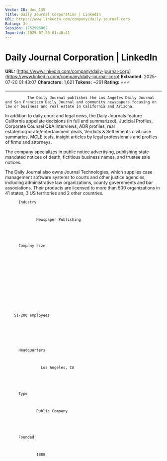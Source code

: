 ```yaml
---
Vector ID: doc_135
Title: Daily Journal Corporation | LinkedIn
URL: https://www.linkedin.com/company/daily-journal-corp
Rating: 3⭐
Session: 1752996002
Imported: 2025-07-20 01:48:41
---
```


# Daily Journal Corporation | LinkedIn

**URL:** [https://www.linkedin.com/company/daily-journal-corp](https://www.linkedin.com/company/daily-journal-corp)
**Extracted:** 2025-07-20 01:43:07
**Characters:** 1,621
**Tokens:** ~261
**Rating:** ⭐⭐⭐

---



              The Daily Journal publishes the Los Angeles Daily Journal and San Francisco Daily Journal and community newspapers focusing on law or business and real estate in California and Arizona. 

In addition to daily court and legal news, the Daily Journals feature California appellate decisions (in full and summarized), Judicial Profiles, Corporate Counsel Q&A interviews, ADR profiles, real estate/corporate/entertainment deals, Verdicts & Settlements civil case summaries, MCLE tests, insight articles by legal professionals and profiles of firms and attorneys.
 
The company specializes in public notice advertising, publishing state-mandated notices of death, fictitious business names, and trustee sale notices.

The Daily Journal also owns Journal Technologies, which supplies case management software systems to courts and other justice agencies, including administrative law organizations, county governments and bar associations. Their products are licensed to more than 500 organizations in 41 states, 3 US territories and 2 other countries.
          



          Industry
      

        
                  Newspaper Publishing
                
      



          Company size
      

        
                  

    
    
    
    
    
    
    
    
    

        51-200 employees
  

                
      



          Headquarters
      

        
                    Los Angeles, CA
                
      



          Type
      

        
                  Public Company
                
      



          Founded
      

        
                  1888
                
      



